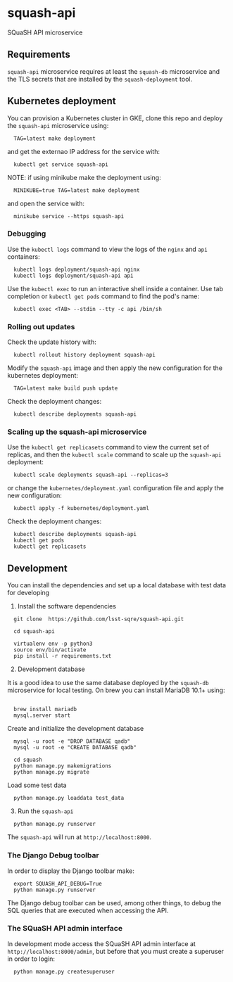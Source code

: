 # squash-api
SQuaSH API microservice



## Requirements

`squash-api` microservice requires at least the `squash-db` microservice and the TLS secrets that are installed by the
`squash-deployment` tool.

## Kubernetes deployment

You can provision a Kubernetes cluster in GKE, clone this repo and deploy the `squash-api` microservice using:

```
  TAG=latest make deployment
```

and get the externao IP address for the service with:

```
  kubectl get service squash-api
```

NOTE: if using minikube make the deployment using:

```
  MINIKUBE=true TAG=latest make deployment
```

and open the service with:

```
  minikube service --https squash-api
```

### Debugging

Use the `kubectl logs` command to view the logs of the `nginx` and `api` containers:

``` 
  kubectl logs deployment/squash-api nginx
  kubectl logs deployment/squash-api api
```

Use the `kubectl exec` to run an interactive shell inside a container. Use tab completion or `kubectl get pods` command 
to find the pod's name:


``` 
  kubectl exec <TAB> --stdin --tty -c api /bin/sh
```

### Rolling out updates 

Check the update history with:

```
  kubectl rollout history deployment squash-api
```

Modify the `squash-api` image and then apply the new configuration for the kubernetes deployment:

```
  TAG=latest make build push update
```

Check the deployment changes:
```
  kubectl describe deployments squash-api
```

### Scaling up the squash-api microservice

Use the `kubectl get replicasets` command to view the current set of replicas, and then the `kubectl scale` command 
to scale up the `squash-api` deployment:

``` 
  kubectl scale deployments squash-api --replicas=3
```

or change the `kubernetes/deployment.yaml` configuration file and apply the new configuration:

```
  kubectl apply -f kubernetes/deployment.yaml
```

Check the deployment changes:

``` 
  kubectl describe deployments squash-api
  kubectl get pods
  kubectl get replicasets
```

## Development 

You can install the dependencies and set up a local database with test data for developing

1. Install the software dependencies
```
  git clone  https://github.com/lsst-sqre/squash-api.git

  cd squash-api

  virtualenv env -p python3
  source env/bin/activate
  pip install -r requirements.txt
```

2. Development database
 
It is a good idea to use the same database deployed by the `squash-db` microservice for local testing. On brew you can install MariaDB 10.1+ using:
```

  brew install mariadb
  mysql.server start
```

Create and initialize the development database

```
  mysql -u root -e "DROP DATABASE qadb"
  mysql -u root -e "CREATE DATABASE qadb"

  cd squash
  python manage.py makemigrations
  python manage.py migrate
```   

Load some test data
```
  python manage.py loaddata test_data
```

3. Run the `squash-api` 

```
  python manage.py runserver
```

The `squash-api` will run at `http://localhost:8000`. 

### The Django Debug toolbar

In order to display the Django toolbar make:

```
  export SQUASH_API_DEBUG=True
  python manage.py runserver
```

The Django debug toolbar can be used, among other things, to debug the SQL queries that
are executed when accessing the API.

### The SQuaSH API admin interface

In development mode access the SQuaSH API admin interface at `http://localhost:8000/admin`, but before that you must 
create a superuser in order to login:
 
```
  python manage.py createsuperuser 
```
 

